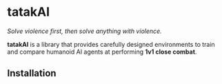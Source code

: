 # tatakAI

_Solve violence first, then solve anything with violence._

**tatakAI** is a library that provides carefully designed environments to train and compare humanoid AI agents at performing **1v1 close combat**.

## Installation



